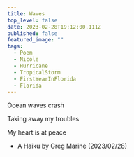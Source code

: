 ```yaml
---
title: Waves
top_level: false
date: 2023-02-28T19:12:00.111Z
published: false
featured_image: ""
tags:
  - Poem
  - Nicole
  - Hurricane
  - TropicalStorm
  - FirstYearInFlorida
  - Florida
---
```

Ocean waves crash

Taking away my troubles

My heart is at peace

* A Haiku by Greg Marine (2023/02/28)